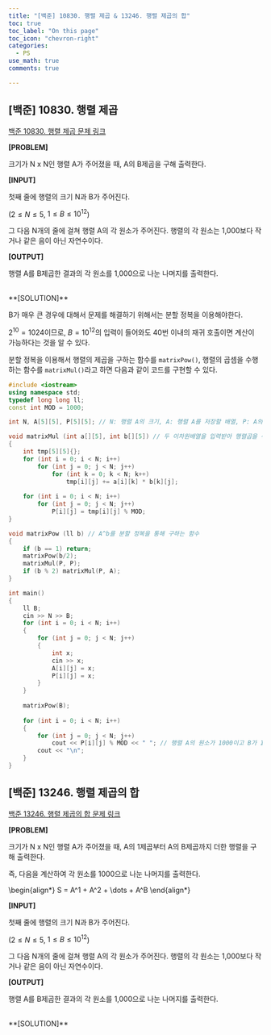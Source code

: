 ```yaml
---
title: "[백준] 10830. 행렬 제곱 & 13246. 행렬 제곱의 합"
toc: true
toc_label: "On this page"
toc_icon: "chevron-right"
categories:
  - PS
use_math: true
comments: true

---
```


## [백준] 10830. 행렬 제곱

[백준 10830. 행렬 제곱 문제 링크](https://www.acmicpc.net/problem/10830)

**[PROBLEM]**

크기가 N x N인 행렬 A가 주어졌을 때, A의 B제곱을 구해 출력한다.

**[INPUT]**

첫째 줄에 행렬의 크기 N과 B가 주어진다.

($2 \leq N \leq 5$, $1 \leq B \leq 10^{12}$)

그 다음 N개의 줄에 걸쳐 행렬 A의 각 원소가 주어진다. 행렬의 각 원소는 1,000보다 작거나 같은 음이 아닌 자연수이다.

**[OUTPUT]**

행렬 A를 B제곱한 결과의 각 원소를 1,000으로 나눈 나머지를 출력한다.


<br/>
**[SOLUTION]**

B가 매우 큰 경우에 대해서 문제를 해결하기 위해서는 분할 정복을 이용해야한다.

$2^{10} = 1024$이므로, $B = 10^{12}$의 입력이 들어와도 40번 이내의 재귀 호출이면 계산이 가능하다는 것을 알 수 있다.

분할 정복을 이용해서 행렬의 제곱을 구하는 함수를 `matrixPow()`, 행렬의 곱셈을 수행하는 함수를 `matrixMul()`라고 하면 다음과 같이 코드를 구현할 수 있다.

```cpp
#include <iostream>
using namespace std;
typedef long long ll;
const int MOD = 1000;

int N, A[5][5], P[5][5]; // N: 행렬 A의 크기, A: 행렬 A를 저장할 배열, P: A의 거듭제곱을 저장할 배열

void matrixMul (int a[][5], int b[][5]) // 두 이차원배열을 입력받아 행렬곱을 수행한 후, 각 원소를 1000으로 나눈 결과를 P에 저장
{
    int tmp[5][5]{};
    for (int i = 0; i < N; i++)
        for (int j = 0; j < N; j++)
            for (int k = 0; k < N; k++)
                tmp[i][j] += a[i][k] * b[k][j];
    
    for (int i = 0; i < N; i++)
        for (int j = 0; j < N; j++)
            P[i][j] = tmp[i][j] % MOD;            
}

void matrixPow (ll b) // A^b를 분할 정복을 통해 구하는 함수
{
    if (b == 1) return;
    matrixPow(b/2);
    matrixMul(P, P);
    if (b % 2) matrixMul(P, A);
}

int main()
{
    ll B;
    cin >> N >> B;
    for (int i = 0; i < N; i++)
    {
        for (int j = 0; j < N; j++)
        {
            int x;
            cin >> x;
            A[i][j] = x;
            P[i][j] = x;
        }
    }
    
    matrixPow(B);
    
    for (int i = 0; i < N; i++)
    {
        for (int j = 0; j < N; j++)
            cout << P[i][j] % MOD << " "; // 행렬 A의 원소가 1000이고 B가 1인 경우 0이 출력되도록 나머지 연산을 수행한다.
        cout << "\n";
    }
}
```


## [백준] 13246. 행렬 제곱의 합

[백준 13246. 행렬 제곱의 합 문제 링크](https://www.acmicpc.net/problem/13246)

**[PROBLEM]**

크기가 N x N인 행렬 A가 주어졌을 때, A의 1제곱부터 A의 B제곱까지 더한 행렬을 구해 출력한다.

즉, 다음을 계산하여 각 원소를 1000으로 나눈 나머지를 출력한다.

\begin{align\*}
S = A^1 + A^2 + \dots + A^B
\end{align\*}

**[INPUT]**

첫째 줄에 행렬의 크기 N과 B가 주어진다.

($2 \leq N \leq 5$, $1 \leq B \leq 10^{12}$)

그 다음 N개의 줄에 걸쳐 행렬 A의 각 원소가 주어진다. 행렬의 각 원소는 1,000보다 작거나 같은 음이 아닌 자연수이다.

**[OUTPUT]**

행렬 A를 B제곱한 결과의 각 원소를 1,000으로 나눈 나머지를 출력한다.


<br/>
**[SOLUTION]**


